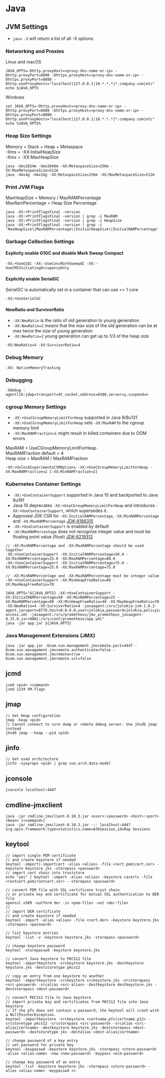 # Java

## JVM Settings

- `java -X` will return a list of all -X options

### Networking and Proxies

Linux and macOS
```
JAVA_OPTS=-Dhttp.proxyHost=<proxy-dns-name-or-ip> -Dhttp.proxyPort=8080 -Dhttps.proxyHost=<proxy-dns-name-or-ip> -Dhttps.proxyPort=8080 -Dhttp.nonProxyHosts="localhost|127.0.0.1|10.*.*.*|*.company.com‌​|etc"
echo $JAVA_OPTS
```

Windows
```
set JAVA_OPTS=-Dhttp.proxyHost=<proxy-dns-name-or-ip> -Dhttp.proxyPort=8080 -Dhttps.proxyHost=<proxy-dns-name-or-ip> -Dhttps.proxyPort=8080 -Dhttp.nonProxyHosts="localhost|127.0.0.1|10.*.*.*|*.company.com‌​|etc"
echo %JAVA_OPTS%
```

### Heap Size Settings

Memory = Stack + Heap + Metaspace<br />
-Xms = -XX:InitialHeapSize<br />
-Xmx = -XX:MaxHeapSize<br />

```
java -Xms1024m -Xmx2048m -XX:MetaspaceSize=256m -XX:MaxMetaspaceSize=512m
java -Xms4g -Xmx16g -XX:MetaspaceSize=256m -XX:MaxMetaspaceSize=512m
```

### Print JVM Flags

MaxHeapSize = Memory / MaxRAMPercentage<br />
MaxRamPercentage = Heap Size Percentage<br />

```
java -XX:+PrintFlagsFinal -version
java -XX:+PrintFlagsFinal -version | grep -i MaxRAM
java -XX:+PrintFlagsFinal -version | grep -i HeapSize
java -XX:+PrintFlagsFinal -version | grep -i 'MaxHeapSize\|MaxRAMPercentage\|InitialHeapSize\|InitialRAMPercentage'
```

### Garbage Collection Settings

#### Explicity enable G1GC and disable Mark Sweep Compact

```
-XX:+UseG1GC -XX:-UseConcMarkSweepGC -XX:-UseCMSInitiatingOccupancyOnly
```

#### Explicitly enable SerialGC

SerialGC is automatically set in a container that can use <= 1 core

```
-XX:+UseSerialGC
```

#### NewRatio and SurvivorRatio

- `-XX:NewRatio` is the ratio of old generation to young generation
- `-XX:NewRatio=2` means that the max size of the old generation can be at max twice the size of young generation
- `-XX:NewRatio=2` young generation can get up to 1/3 of the heap size

```
-XX:NewRatio=4 -XX:SurvivorRatio=4
```

### Debug Memory

```
-XX: NativeMemoryTracking
```

### Debugging

`-Xdebug -agentlib:jdwp=transport=dt_socket,address=8300,server=y,suspend=n`

### cgroup Memory Settings

- `-XX:+UseCGroupMemoryLimitForHeap` supported in Java 9/8u131<br />
- `-XX:+UseCGroupMemoryLimitForHeap` sets `-XX:MaxRAM` to the cgroup memory limit<br />
- `-XX:MaxRAMFraction=1` might result in killed containers due to OOM errors<br />

MaxRAM = UseCGroupMemoryLimitForHeap<br />
MaxRAMFraction default = 4<br />
Heap size = MaxRAM / MaxRAMFraction<br />

```
-XX:+UnlockExperimentalVMOptions -XX:+UseCGroupMemoryLimitForHeap -XX:MaxRAMFraction=2 [-XX:MinRAMFraction=2]
```

### Kubernetes Container Settings

- `-XX:+UseContainerSupport` supported in Java 10 and backported to Java 8u191<br />
- Java 10 deprecates `-XX:+UseCGroupMemoryLimitForHeap` and introduces `-XX:+UseContainerSupport`, which supersedes it.<br />
- Approved JDK CSR for `-XX:InitialRAMPercentage`, `-XX:MinRAMPercentage` and `-XX:MaxRAMPercentage` [JDK-8186315](https://bugs.openjdk.java.net/browse/JDK-8186315)<br />
- `-XX:+UseContainerSupport` is enabled by default<br />
- `-XX:MaxRAMPercentage` does not recognize integer value and must be floating point value (float) [JDK-8219312](https://bugs.java.com/bugdatabase/view_bug.do?bug_id=8219312)<br />

```
// -XX:MinRAMPercentage and -XX:MaxRAMPercentage should be used together
-XX:+UseContainerSupport -XX:InitialRAMPercentage=50.0 -XX:MinRAMPercentage=25.0 -XX:MaxRAMPercentage=80.0
-XX:+UseContainerSupport -XX:InitialRAMPercentage=75.0 -XX:MinRAMPercentage=25.0 -XX:MaxRAMPercentage=75.0
```

```
// -XX:MinRAMPercentage and -XX:MaxRAMPercentage must be integer value
-XX:+UseContainerSupport -XX:MinHeapFreeRatio=40 -XX:MaxHeapFreeRatio=70
```

```
JAVA_OPTS="${JAVA_OPTS} -XX:+UseContainerSupport -XX:InitialRAMPercentage=50 -XX:MinRAMPercentage=25 -XX:MaxRAMPercentage=80 -XX:MinHeapFreeRatio=40 -XX:MaxHeapFreeRatio=70 -XX:NewRatio=4 -XX:SurvivorRatio=4 -javaagent:/srv/jolokia-jvm-1.6.2-agent.jar=port=8778,host=0.0.0.0,user=jolokia,password=jolokia,policyLocation=classpath:/srv/jolokia/jolokia-access.xml -javaagent:/srv/prometheus/jmx_prometheus_javaagent-0.15.0.jar=9081:/srv/conf/prometheus/app.yml"
java -jar app.jar ${JAVA_OPTS}
```

### Java Management Extensions (JMX)

```
java -jar app.jar -Dcom.sun.management.jmxremote.port=4447 -Dcom.sun.management.jmxremote.authenticate=false -Dcom.sun.management.jmxremote=true -Dcom.sun.management.jmxremote.ssl=false
```

## jcmd

```
jcmd <pid> <command>
jcmd 1234 VM.flags
```

## jmap

```
// Get Heap configuration
jmap -heap <pid>
// Cannot connect to core dump or remote debug server. Use jhsdb jmap instead
jhsdb jmap --heap --pid <pid>
```

## jinfo

```
// Get used architecture
jinfo -sysprops <pid> | grep sun.arch.data.model
```

## jconsole
```
jconsole localhost:4447
```

## cmdline-jmxclient
```
java -jar cmdline-jmxclient-0.10.3.jar <user>:<password> <host>:<port> <bean> [<command>]
java -jar cmdline-jmxclient-0.10.3.jar -:- localhost:4447 org.opin.framework:type=statistics,name=A3kSession,id=Rap Sessions
```

## keytool
```
// import single PEM certificate
// and create keystore if needed
keytool -import|-importcert -alias <alias> -file <cert.pem|cert.cer> -keystore keystore.jks -storepass <password>
// import cert chain into truststore
echo "yes" | keytool -import -alias <alias> -keystore cacerts -file <rootcert.pem|rootcert.cer> --storepass <password>

// convert PEM file with SSL certificate trust chain
// or private key and certificate for mutual SSL authentication to DER file
openssl x509 -outform der -in <pem-file> -out <der-file>
//
// import DER certificate
// and create keystore if needed
keytool -import -alias <alias> -file <cert.der> -keystore keystore.jks -storepass <password>

// list keystore entries
keytool -list -v -keystore keystore.jks -storepass <password>

// change keystore password
keytool -storepasswd -keystore keystore.jks

// convert Java keystore to PKCS12 file
keytool -importkeystore -srckeystore keystore.jks -destkeystore keystore.jks -deststoretype pkcs12

// copy an entry from one keystore to another
keytool -importkeystore -srckeystore srckeystore.jks -srcstorepass <src-password> -srcalias <src-alias> -destkeystore destkeystore.jks -deststorepass <dest-password>

// convert PKCS12 file to Java keystore
// import private key and certificates from PKCS12 file into Java keystore
// If the pfx does not contain a password, the keytool will crash with a NullPointerException.
keytool -importkeystore -srckeystore <certname.pfx|certname.p12> -srcstoretype pkcs12 -srcstorepass <src-password> -srcalias <src-alias|certname> -destkeystore keystore.jks -deststorepass <dest-password> -deststoretype jks -destalias <dest-alias|certname>

// change password of a key entry
// set password for private key
keytool -keypasswd -keystore keystore.jks -storepass <store-password> -alias <alias-name> -new <new-password> -keypass <old-password>

// change key password of an entry
keytool -list -keystore keystore.jks -storepass <store-password> -alias <alias-name> -keypasswd <>
```
